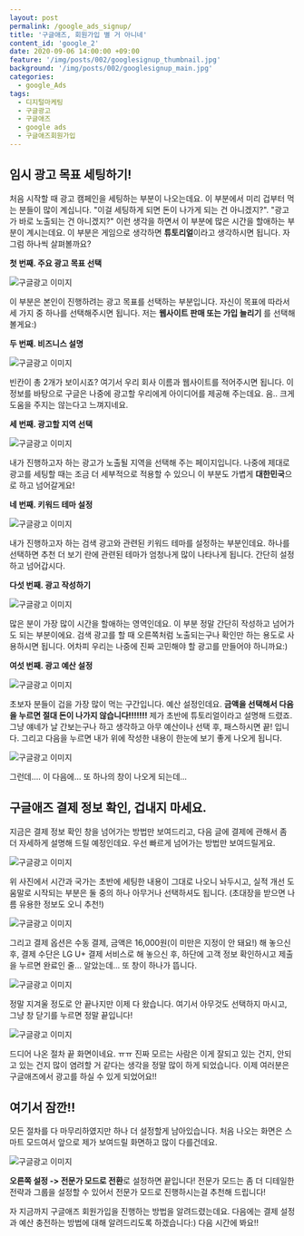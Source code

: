 ```yaml
---
layout: post
permalink: /google_ads_signup/
title: '구글애즈, 회원가입 별 거 아니네'
content_id: 'google_2'
date: 2020-09-06 14:00:00 +09:00
feature: '/img/posts/002/googlesignup_thumbnail.jpg'
background: '/img/posts/002/googlesignup_main.jpg'
categories:  
  - google_Ads
tags:
  - 디지털마케팅
  - 구글광고
  - 구글애즈
  - google ads
  - 구글애즈회원가입
---
```




## 임시 광고 목표 세팅하기! ##

처음 시작할 때 광고 캠페인을 세팅하는 부분이 나오는데요. 이 부분에서 미리 겁부터 먹는 분들이 많이 계십니다. "이걸 세팅하게 되면 돈이 나가게 되는 건 아니겠지?". "광고가 바로 노출되는 건 아니겠지?" 이런 생각을 하면서 이 부분에 많은 시간을 할애하는 부분이 계시는데요. 이 부분은 게임으로 생각하면 **튜토리얼**이라고 생각하시면 됩니다. 자 그럼 하나씩 살펴볼까요?

**첫 번째. 주요 광고 목표 선택**

![구글광고 이미지](/img/posts/002/001.jpg)

이 부분은 본인이 진행하려는 광고 목표를 선택하는 부분입니다. 자신이 목표에 따라서 세 가지 중 하나를 선택해주시면 됩니다. 저는 **웹사이트 판매 또는 가입 늘리기** 를 선택해 볼게요:)

**두 번째. 비즈니스 설명**

![구글광고 이미지](/img/posts/002/002.jpg)

빈칸이 총 2개가 보이시죠? 여기서 우리 회사 이름과 웹사이트를 적어주시면 됩니다. 이 정보를 바탕으로 구글은 나중에 광고할 우리에게 아이디어를 제공해 주는데요. 음.. 크게 도움을 주지는 않는다고 느껴지네요.

**세 번째. 광고할 지역 선택**

![구글광고 이미지](/img/posts/002/003.jpg)

내가 진행하고자 하는 광고가 노출될 지역을 선택해 주는 페이지입니다. 나중에 제대로 광고를 세팅할 때는 조금 더 세부적으로 적용할 수 있으니 이 부분도 가볍게 **대한민국**으로 하고 넘어갈게요!

**네 번째. 키워드 테마 설정**

![구글광고 이미지](/img/posts/002/004.jpg)

내가 진행하고자 하는 검색 광고와 관련된 키워드 테마를 설정하는 부분인데요. 하나를 선택하면 추천 더 보기 란에 관련된 테마가 엄청나게 많이 나타나게 됩니다. 간단히 설정하고 넘어갑시다.

**다섯 번째. 광고 작성하기**

![구글광고 이미지](/img/posts/002/005.jpg)

많은 분이 가장 많이 시간을 할애하는 영역인데요. 이 부분 정말 간단히 작성하고 넘어가도 되는 부분이에요. 검색 광고를 할 때 오른쪽처럼 노출되는구나 확인만 하는 용도로 사용하시면 됩니다. 어차피 우리는 나중에 진짜 고민해야 할 광고를 만들어야 하니까요:)

**여섯 번째. 광고 예산 설정**

![구글광고 이미지](/img/posts/002/006.jpg)

초보자 분들이 겁을 가장 많이 먹는 구간입니다. 예산 설정인데요. **금액을 선택해서 다음을 누르면 절대 돈이 나가지 않습니다!!!!!!!** 제가 초반에 튜토리얼이라고 설명해 드렸죠. 그냥 얘네가 날 간보는구나 하고 생각하고 아무 예산이나 선택 후, 패스하시면 끝! 입니다. 그리고 다음을 누르면 내가 위에 작성한 내용이 한눈에 보기 좋게 나오게 됩니다.

![구글광고 이미지](/img/posts/002/007.jpg)

그런데.... 이 다음에... 또 하나의 창이 나오게 되는데...

## 구글애즈 결제 정보 확인, 겁내지 마세요. ##

지금은 결제 정보 확인 창을 넘어가는 방법만 보여드리고, 다음 글에 결제에 관해서 좀 더 자세하게 설명해 드릴 예정인데요. 우선 빠르게 넘어가는 방법만 보여드릴게요.

![구글광고 이미지](/img/posts/002/008.jpg)

위 사진에서 시간과 국가는 초반에 세팅한 내용이 그대로 나오니 놔두시고, 실적 개선 도움말로 시작되는 부분은 둘 중의 하나 아무거나 선택하셔도 됩니다. (초대장을 받으면 나름 유용한 정보도 오니 추천!)

![구글광고 이미지](/img/posts/002/009.jpg)

그리고 결제 옵션은 수동 결제, 금액은 16,000원(이 미만은 지정이 안 돼요!) 해 놓으신 후, 결제 수단은 LG U+ 결제 서비스로 해 놓으신 후, 하단에 고객 정보 확인하시고 제출을 누르면 완료인 줄... 알았는데... 또 창이 하나가 뜹니다.

![구글광고 이미지](/img/posts/002/010.jpg)

정말 지겨울 정도로 안 끝나지만 이제 다 왔습니다. 여기서 아무것도 선택하지 마시고, 그냥 창 닫기를 누르면 정말 끝입니다!

![구글광고 이미지](/img/posts/002/011.jpg)

드디어 나온 절차 끝 화면이네요. ㅠㅠ 진짜 모르는 사람은 이게 잘되고 있는 건지, 안되고 있는 건지 많이 염려할 거 같다는 생각을 정말 많이 하게 되었습니다. 이제 여러분은 구글애즈에서 광고를 하실 수 있게 되었어요!!

## 여기서 잠깐!!

모든 절차를 다 마무리하였지만 하나 더 설정할게 남아있습니다. 처음 나오는 화면은 스마트 모드여서 앞으로 제가 보여드릴 화면하고 많이 다를건데요. 

![구글광고 이미지](/img/posts/002/012.jpg)

**오른쪽 설정 -> 전문가 모드로 전환**로 설정하면 끝입니다! 전문가 모드는 좀 더 디테일한 전략과 그룹을 설정할 수 있어서 전문가 모드로 진행하시는걸 추천해 드립니다!

자 지금까지 구글애즈 회원가입을 진행하는 방법을 알려드렸는데요. 다음에는 결제 설정과 예산 충전하는 방법에 대해 알려드리도록 하겠습니다:) 다음 시간에 봐요!! 
